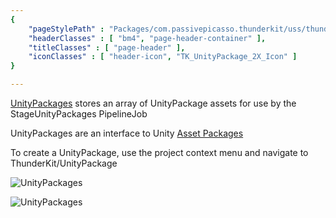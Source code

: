 ```yaml
---
{ 
	"pageStylePath" : "Packages/com.passivepicasso.thunderkit/uss/thunderkit_style.uss",
	"headerClasses" : [ "bm4", "page-header-container" ],
	"titleClasses" : [ "page-header" ],
	"iconClasses" : [ "header-icon", "TK_UnityPackage_2X_Icon" ]
}

---
```


[UnityPackages](assetlink://Packages/com.passivepicasso.thunderkit/Editor/Core/Paths/Components/AssetReference.cs) stores an array of UnityPackage assets for use by the StageUnityPackages PipelineJob

UnityPackages are an interface to Unity [Asset Packages](https://docs.unity3d.com/2018.4/Documentation/Manual/AssetPackages.html)

To create a UnityPackage, use the project context menu and navigate to ThunderKit/UnityPackage

![UnityPackages](Packages/com.passivepicasso.thunderkit/Documentation/graphics/ManifestDatums/UnityPackageDatum.png)

![UnityPackages](Packages/com.passivepicasso.thunderkit/Documentation/graphics/ManifestDatums/UnityPackage.png)